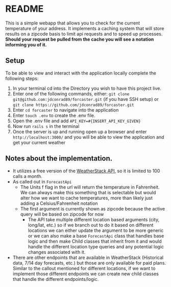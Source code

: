 # README

This is a simple webapp that allows you to check for the current temperature of your address. It implements a caching 
system that will store results on a zipcode basis to limit api requests and to speed up processes. **Should your request
be pulled from the cache you will see a notation informing you of it.**

## Setup

To be able to view and interact with the application locally complete the following steps:

1) In your terminal cd into the Directory you wish to have this project live.
2) Enter one of the following commands, either: `git clone git@github.com:jdconrad89/forcaster.git` (if you have SSH setup) or `git clone https://github.com/jdconrad89/forcaster.git`
3) Enter `cd forcaster` to navigate into the application
4) Enter `touch .env` to create the .env file.
5) Open the .env file and add `API_KEY=#{INSERT_API_KEY_GIVEN}`
6) Now run `rails s` in the terminal
7) Once the server is up and running open up a browser and enter `http://localhost:3000/` and you will be able to view the application and get your current weather


## Notes about the implementation.

- It utilizes a free version of the [WeatherStack API](https://weatherstack.com/documentation), so it is limited to 100 calls a month.
- As called out in `ForecastApi` 
  - The Units f flag in the url will return the temperature in Fahrenheit. We can always make this something that is
    selectable but would alter how we want to cache temperatures, more than likely just adding a Celsius/Fahrenheit notation
  - The first argument is currently shown as zipcode because the active query will be based on zipcode for now
      - The API take multiple different location based arguments (city, long/lat, etc.) so if we branch out to do it
        based on different locations we can either update the argument to be more generic or we can also make a base
        `ForecastApi` class that handles base logic and then make Child classes that inherit from it and would handle the different location
        type queries and any potential logic changes associated with it.
- There are other endpoints that are available in WeatherStack (Historical data, 7/14 day forecasts, etc.) but those are only available for paid plans. Similar 
  to the callout mentioned for different locations, if we want to implement those different endpoints we can create new child classes that handle the different endpoints/logic.

